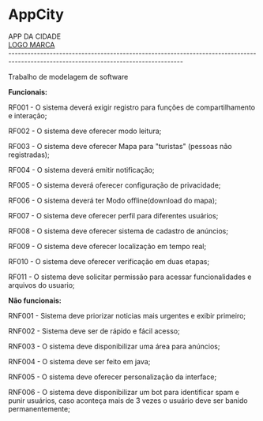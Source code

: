 # AppCity
<div>
APP DA CIDADE <br>
 <a href="https://www.canva.com/design/DAFLdLQxMgI/41WzpGWAmDEh1CUt0odRXQ/edit?utm_content=DAFLdLQxMgI&utm_campaign=designshare&utm_medium=link2&utm_source=sharebutton">LOGO MARCA</a> <br>
-------------------------------------------------------------------------------------------------------------------------------------

Trabalho de modelagem de software

<strong>Funcionais:</strong>

RF001 - O sistema deverá exigir registro para funções de compartilhamento e interação;

RF002 - O sistema deve oferecer modo leitura;

RF003 - O sistema deve oferecer Mapa para "turistas" (pessoas não registradas);

RF004 - O sistema deverá emitir notificação;

RF005 - O sistema deverá oferecer configuração de privacidade;

RF006 - O sistema deverá ter Modo offline(download do mapa);

RF007 - O sistema deve oferecer perfil para diferentes usuários;

RF008 - O sistema deve oferecer sistema de cadastro de anúncios;

RF009 - O sistema deve oferecer localização em tempo real;

RF010 - O sistema deve oferecer verificação em duas etapas;
 
RF011 - O sistema deve solicitar permissão para acessar funcionalidades e arquivos do usuario;

<strong>Não funcionais:</strong>

RNF001 - Sistema deve priorizar noticias mais urgentes e exibir primeiro;

RNF002 - Sistema deve ser de rápido e fácil acesso;

RNF003 - O sistema deve disponibilizar uma área para anúncios; 

RNF004 - O sistema deve ser feito em java;

RNF005 - O sistema deve oferecer personalização da interface;

RNF006 - O sistema deve disponibilizar um bot para identificar spam e punir usuários, caso aconteça mais de 3 vezes o usuário deve ser banido permanentemente; 
</div>
